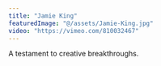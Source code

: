 ```yaml
---
title: "Jamie King"
featuredImage: "@/assets/Jamie-King.jpg"
video: "https://vimeo.com/810032467"
---
```

A testament to creative breakthroughs.